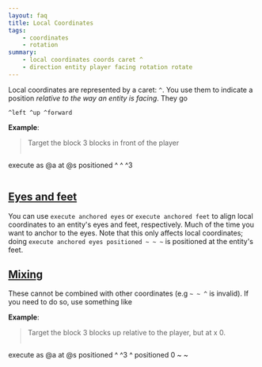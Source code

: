 ```yaml
---
layout: faq
title: Local Coordinates
tags:
    - coordinates
    - rotation
summary:
    - local coordinates coords caret ^
    - direction entity player facing rotation rotate
---
```


Local coordinates are represented by a caret: `^`. You use them to indicate a position *relative to the way an entity is facing*. They go

```
^left ^up ^forward
```

**Example**:
> Target the block 3 blocks in front of the player
>
> ```
execute as @a at @s positioned ^ ^ ^3
> ```

## [Eyes and feet](#anchor)

You can use `execute anchored eyes` or `execute anchored feet` to align local coordinates to an entity's eyes and feet, respectively. Much of the time you want to anchor to the eyes. Note that this only affects local coordinates; doing `execute anchored eyes positioned ~ ~ ~` is positioned at the entity's feet.

## [Mixing](#mixing)

These cannot be combined with other coordinates (e.g `~ ~ ^` is invalid). If you need to do so, use something like

**Example**:
> Target the block 3 blocks up relative to the player, but at x 0.
>
> ```
execute as @a at @s positioned ^ ^3 ^ positioned 0 ~ ~
> ```